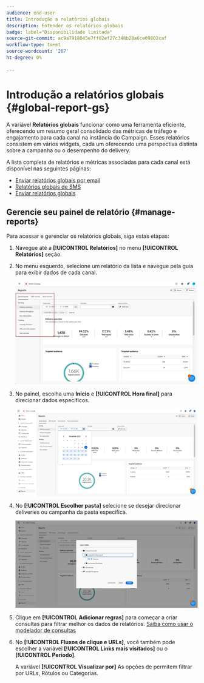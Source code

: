 ```yaml
---
audience: end-user
title: Introdução a relatórios globais
description: Entender os relatórios globais
badge: label="Disponibilidade limitada"
source-git-commit: ac9a7918045e7ff02ef27c348b28a6ce09802caf
workflow-type: tm+mt
source-wordcount: '207'
ht-degree: 0%

---
```



# Introdução a relatórios globais {#global-report-gs}

A variável **Relatórios globais** funcionar como uma ferramenta eficiente, oferecendo um resumo geral consolidado das métricas de tráfego e engajamento para cada canal na instância do Campaign. Esses relatórios consistem em vários widgets, cada um oferecendo uma perspectiva distinta sobre a campanha ou o desempenho do delivery.

A lista completa de relatórios e métricas associadas para cada canal está disponível nas seguintes páginas:

* [Enviar relatórios globais por email](global-report-email.md)
* [Relatórios globais de SMS](global-report-sms.md)
* [Enviar relatórios globais](global-report-push.md)

## Gerencie seu painel de relatório {#manage-reports}

Para acessar e gerenciar os relatórios globais, siga estas etapas:

1. Navegue até a **[!UICONTROL Relatórios]** no menu **[!UICONTROL Relatórios]** seção.

1. No menu esquerdo, selecione um relatório da lista e navegue pela guia para exibir dados de cada canal.

   ![](assets/global_report_manage_3.png)

1. No painel, escolha uma **Início** e **[!UICONTROL Hora final]** para direcionar dados específicos.

   ![](assets/global_report_manage_1.png)

1. No **[!UICONTROL Escolher pasta]** selecione se desejar direcionar deliveries ou campanha da pasta específica.

   ![](assets/global_report_manage_2.png)

1. Clique em **[!UICONTROL Adicionar regras]** para começar a criar consultas para filtrar melhor os dados de relatórios. [Saiba como usar o modelador de consultas](../query/query-modeler-overview.md)

1. No **[!UICONTROL Fluxos de clique e URLs]**, você também pode escolher a variável **[!UICONTROL Links mais visitados]** ou o **[!UICONTROL Período]**.

   A variável **[!UICONTROL Visualizar por]** As opções de permitem filtrar por URLs, Rótulos ou Categorias.
